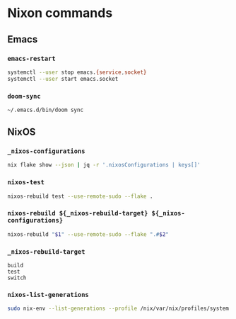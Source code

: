 # Nixon commands

## Emacs

### `emacs-restart`

```bash
systemctl --user stop emacs.{service,socket}
systemctl --user start emacs.socket
```

### `doom-sync`

```bash
~/.emacs.d/bin/doom sync
```

## NixOS

### `_nixos-configurations`

```bash
nix flake show --json | jq -r '.nixosConfigurations | keys[]'
```

### `nixos-test`

```bash
nixos-rebuild test --use-remote-sudo --flake .
```

### `nixos-rebuild ${_nixos-rebuild-target} ${_nixos-configurations}`

```bash
nixos-rebuild "$1" --use-remote-sudo --flake ".#$2"
```

### `_nixos-rebuild-target`

```plain
build
test
switch
```

### `nixos-list-generations`

```bash
sudo nix-env --list-generations --profile /nix/var/nix/profiles/system
```


